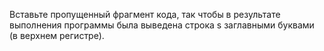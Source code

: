 Вставьте пропущенный фрагмент кода, так чтобы в результате выполнения программы была выведена строка s заглавными буквами (в верхнем регистре).